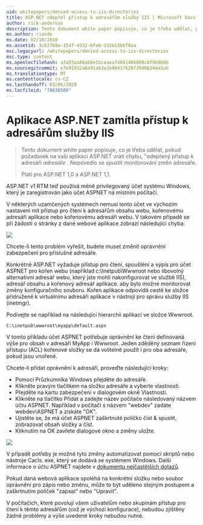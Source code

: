 ```yaml
---
uid: whitepapers/denied-access-to-iis-directories
title: ASP.NET odepřel přístup k adresářům služby IIS | Microsoft Docs
author: rick-anderson
description: Tento dokument white paper popisuje, co je třeba udělat, pokud požadavek na vaši aplikaci ASP.NET vrátí chybu, "odepřený přístup k adresáři adresáře. Nepovedlo se s...
ms.author: riande
ms.date: 02/10/2010
ms.assetid: 3cb27b8a-354f-4332-bfe0-232b13bbf8aa
msc.legacyurl: /whitepapers/denied-access-to-iis-directories
msc.type: content
ms.openlocfilehash: a3a53aa88abbe1bcaaea7d691406800c8f9b988b
ms.sourcegitcommit: e7e91932a6e91a63e2e46417626f39d6b244a3ab
ms.translationtype: MT
ms.contentlocale: cs-CZ
ms.lasthandoff: 03/06/2020
ms.locfileid: "78638500"
---
```

# <a name="aspnet-denied-access-to-iis-directories"></a>Aplikace ASP.NET zamítla přístup k adresářům služby IIS

> Tento dokument white paper popisuje, co je třeba udělat, pokud požadavek na vaši aplikaci ASP.NET vrátí chybu, "odepřený přístup k adresáři *adresáře* . Nepovedlo se spustit monitorování změn adresáře.
> 
> Platí pro ASP.NET 1,0 a ASP.NET 1,1.

ASP.NET v1 RTM teď používá méně privilegovaný účet systému Windows, který je zaregistrován jako účet ASPNET na místním počítači.

V některých uzamčených systémech nemusí tento účet ve výchozím nastavení mít přístup pro čtení k adresářům obsahu webu, kořenovému adresáři aplikace nebo kořenovému adresáři webu. V takovém případě se při žádosti o stránky z dané webové aplikace zobrazí následující chyba:

![](denied-access-to-iis-directories/_static/image1.jpg)

Chcete-li tento problém vyřešit, budete muset změnit oprávnění zabezpečení pro příslušné adresáře.

Konkrétně ASP.NET vyžaduje přístup pro čtení, spouštění a výpis pro účet ASPNET pro kořen webu (například c:\Inetpub\Wwwroot nebo libovolný alternativní adresář webu, který jste mohli nakonfigurovat ve službě IIS), adresář obsahu a kořenový adresář aplikace. aby bylo možné monitorovat změny konfiguračního souboru. Kořen aplikace odpovídá cestě ke složce přidružené k virtuálnímu adresáři aplikace v nástroji pro správu služby IIS (inetmgr).

Podívejte se například na následující hierarchii aplikací ve složce Wwwroot.

`C:\inetpub\wwwroot\myapp\default.aspx`

V tomto příkladu účet ASPNET potřebuje oprávnění ke čtení definovaná výše pro obsah v adresáři MyApp i Wwwroot. Jeden zděděný seznam řízení přístupu (ACL) kořenové složky se dá volitelně použít i pro oba adresáře, pokud jsou vnořené.

Chcete-li přidat oprávnění k adresáři, proveďte následující kroky:

- Pomocí Průzkumníka Windows přejděte do adresáře.
- Klikněte pravým tlačítkem na složku adresáře a vyberte vlastnosti.
- Přejděte na kartu zabezpečení v dialogovém okně Vlastnosti.
- Klikněte na tlačítko Přidat a zadejte název počítače následovaný názvem účtu ASPNET. Například v počítači s názvem "webdev" zadáte webdev\ASPNET a získáte "OK".
- Ujistěte se, že má účet ASPNET zaškrtnuté políčko číst &amp; spustit, zobrazovat obsah složky a číst.
- Kliknutím na OK zavřete dialogové okno a změny uložte.

![](denied-access-to-iis-directories/_static/image2.jpg)

V případě potřeby je možné tyto změny automatizovat pomocí skriptů nebo nástroje Cacls. exe, který se dodává se systémem Windows. Další informace o účtu ASPNET najdete v [dokumentu nejčastějších dotazů](https://go.microsoft.com/fwlink/?LinkId=5828).

Pokud daná webová aplikace spoléhá na konkrétní složku nebo soubor oprávnění pro zápis nebo změnu, může to být uděleno stejným postupem a zaškrtnutím políček "zapsat" nebo "Upravit".

V počítačích, které povolují všem uživatelům nebo skupinám přístup pro čtení k těmto adresářům (což je výchozí konfigurace), nebudou zjištěny žádné problémy a výše uvedené kroky nebudou nutné.

